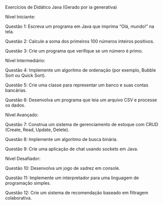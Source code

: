 Exercícios de Didático Java (Gerado por ia generativa)

Nível Iniciante:

Questão 1: Escreva um programa em Java que imprima “Olá, mundo!” na tela.
	
Questão 2: Calcule a soma dos primeiros 100 números inteiros positivos.

Questão 3: Crie um programa que verifique se um número é primo.

Nível Intermediário:


Questão 4: Implemente um algoritmo de ordenação (por exemplo, Bubble Sort ou Quick Sort).

Questão 5: Crie uma classe para representar um banco e suas contas bancárias.
 		

Questão 6: Desenvolva um programa que leia um arquivo CSV e processe os dados.
		
Nível Avançado:


Questão 7: Construa um sistema de gerenciamento de estoque com CRUD (Create, Read, Update, Delete).

Questão 8: Implemente um algoritmo de busca binária.

Questão 9: Crie uma aplicação de chat usando sockets em Java.

Nível Desafiador:


Questão 10: Desenvolva um jogo de xadrez em console.

Questão 11: Implemente um interpretador para uma linguagem de programação simples.

Questão 12: Crie um sistema de recomendação baseado em filtragem colaborativa.
